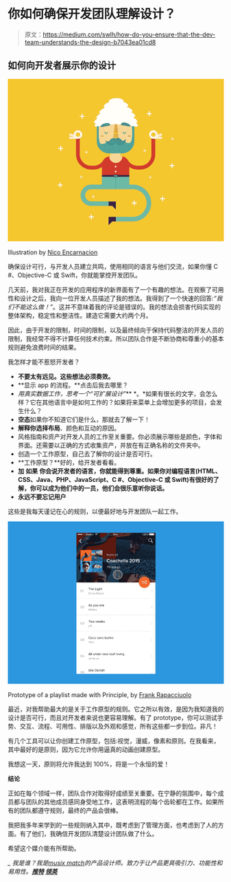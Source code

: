 # 你如何确保开发团队理解设计？

> 原文：<https://medium.com/swlh/how-do-you-ensure-that-the-dev-team-understands-the-design-b7043ea01cd8>

## 如何向开发者展示你的设计

![](img/cfcac7521279bf74266a5de41703141e.png)

Illustration by [Nico Encarnacion](https://dribbble.com/nicoencarnacion)

确保设计可行，与开发人员建立共鸣，使用相同的语言与他们交流，如果你懂 C #、Objective-C 或 Swift，你就能掌控开发团队。

几天前，我对我正在开发的应用程序的新界面有了一个有趣的想法。在观察了可用性和设计之后，我向一位开发人员描述了我的想法。我得到了一个快速的回答:*“我们不能这么做！”*。这并不意味着我的评论是错误的。我的想法会损害代码实现的整体架构，稳定性和整洁性。建造它需要大约两个月。

因此，由于开发的限制，时间的限制，以及最终倾向于保持代码整洁的开发人员的限制，我经常不得不计算任何技术约束。所以团队合作是不断协商和尊重小的基本规则避免浪费时间的结果。

我怎样才能不惹怒开发者？

*   **不要太有远见。这些想法必须奏效。**
*   **显示 app 的流程。**点击后我去哪里？
*   **用真实数据工作，思考一个*“可扩展设计”*** *。*如果有很长的文字，会怎么样？它在其他语言中是如何工作的？如果将来菜单上会增加更多的项目，会发生什么？
*   **空态**如果你不知道它们是什么，那就去了解一下！
*   **解释你选择布局**、颜色和互动的原因。
*   风格指南和资产对开发人员的工作至关重要。你必须展示哪些是颜色，字体和界面。还需要以正确的方式收集资产，并放在有正确名称的文件夹中。
*   创造一个工作原型，自己去了解你的设计是否可行。
*   **工作原型？**好的，给开发者看看。
*   **加** **如果** **你会说开发者的语言，你就能得到尊重。如果你对编程语言(HTML、CSS、Java、PHP、JavaScript、C #、Objective-C 或 Swift)有很好的了解，你可以成为他们中的一员，他们会很乐意听你说话。**
*   **永远不要忘记用户**

这些是我每天谨记在心的规则，以便最好地与开发团队一起工作。

![](img/9353fcfc85af1cbd8fea9e6b1bd4d7df.png)

Prototype of a playlist made with Principle, by [Frank Rapacciuolo](https://dribbble.com/frankiefreesbie)

最近，对我帮助最大的是关于工作原型的规则。它之所以有效，是因为我知道我的设计是否可行，而且对开发者来说也更容易理解。有了 prototype，你可以测试手势、交互、流程、可用性、排版以及外观和感觉，所有这些都一步到位。非凡！

有几个工具可以让你创建工作原型，包括:视觉，漫威，像素和原则。在我看来，其中最好的是原则，因为它允许你用逼真的动画创建原型。

我想这一天，原则将允许我达到 100%，将是一个永恒的爱！

**结论**

正如在每个领域一样，团队合作对取得好成绩至关重要。在宁静的氛围中，每个成员都与团队的其他成员感同身受地工作，这表明流程的每个齿轮都在工作。如果所有的团队都遵守规则，最终的产品会很棒。

我把我多年来学到的一些规则纳入其中，既考虑到了管理方面，也考虑到了人的方面。有了他们，我确信开发团队清楚设计团队做了什么。

希望这个媒介能有所帮助。

*_
我是谁？我是*[*musix match*](http://about.musixmatch.com/)*的产品设计师。致力于让产品更具吸引力、功能性和易用性。*[](https://dribbble.com/frankiefreesbie)**[*推特*](https://twitter.com/frankiefreesbie) [*领英*](http://it.linkedin.com/in/frankrapacciuolo)**